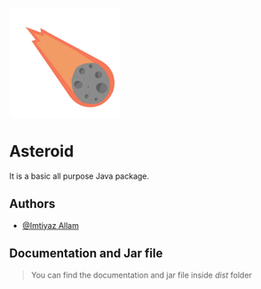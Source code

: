 

<img src="https://raw.githubusercontent.com/asteroid-softwares/Asteroid/master/logo.png" alt="drawing" width="200"/>



# Asteroid

It is a basic all purpose Java package.


## Authors

- [@Imtiyaz Allam](https://www.github.com/asteroid-softwares)


## Documentation and Jar file

>You can find the documentation and jar file inside _dist_ folder
